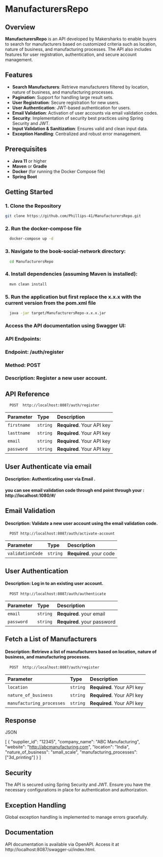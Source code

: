 # ManufacturersRepo

## Overview
**ManufacturersRepo** is an API developed by Makersharks to enable buyers to search for manufacturers based on customized criteria such as location, nature of business, and manufacturing processes. The API also includes features for user registration, authentication, and secure account management.

## Features
- **Search Manufacturers**: Retrieve manufacturers filtered by location, nature of business, and manufacturing processes.
- **Pagination**: Support for handling large result sets.
- **User Registration**: Secure registration for new users.
- **User Authentication**: JWT-based authentication for users.
- **Email Validation**: Activation of user accounts via email validation codes.
- **Security**: Implementation of security best practices using Spring Security and JWT.
- **Input Validation & Sanitization**: Ensures valid and clean input data.
- **Exception Handling**: Centralized and robust error management.

## Prerequisites
- **Java 11** or higher
- **Maven** or **Gradle**
- **Docker** (for running the Docker Compose file)
- **Spring Boot**

## Getting Started

### 1. Clone the Repository
```bash
git clone https://github.com/Phillips-41/ManufacturersRepo.git
```
### 2. Run the docker-compose file
```bash
  docker-compose up -d
  ```
### 3. Navigate to the book-social-network directory:
```bash
  cd ManufacturersRepo
 ``` 
### 4. Install dependencies (assuming Maven is installed):
```bash
  mvn clean install
  ```
### 5. Run the application but first replace the x.x.x with the current version from the pom.xml file
```bash
  java -jar target/ManufacturersRepo-x.x.x.jar
  ```
### Access the API documentation using Swagger UI:
### API Endpoints:


### Endpoint: /auth/register
### Method: POST
###  Description: Register a new user account.
## API Reference



```http
  POST  http://localhost:8087/auth/register 
```

| Parameter | Type     | Description                |
| :-------- | :------- | :------------------------- |
| `firstname` | `string` | **Required**. Your API key |
| `lasttname` | `string` | **Required**. Your API key |
| `email` | `string` | **Required**. Your API key |
| `password` | `string` | **Required**. Your API key |



## User Authenticate via email

#### Description: Authenticating user via Email .



#### you can see email validation code through end point through your : http://localhost:1080/#/
## Email Validation
#### Description: Validate a new user account using the email validation code.
```http
  POST http://localhost:8087/auth/activate-account 
```

| Parameter | Type     | Description                       |
| :-------- | :------- | :-------------------------------- |
| `validationCode`      | `string` | **Required**. your code |



## User Authentication

#### Description: Log in to an existing user account.

```http
  POST http://localhost:8087/auth/authenticate 
```

| Parameter | Type     | Description                       |
| :-------- | :------- | :-------------------------------- |
| `email`      | `string` | **Required**. your email |
| `password`      | `string` | **Required**. your password |

## Fetch a List of Manufacturers

#### Description: Retrieve a list of manufacturers based on location, nature of business, and manufacturing processes.
```http
  POST  http://localhost:8087/auth/register 
```

| Parameter | Type     | Description                |
| :-------- | :------- | :------------------------- |
| `location` | `string` | **Required**. Your API key |
| `nature_of_business` | `string` | **Required**. Your API key |
| `manufacturing_processes` | `string` | **Required**. Your API key |



## Response
JSON

[
  {
    "supplier_id": "12345",
    "company_name": "ABC Manufacturing",
    "website": "http://abcmanufacturing.com",
    "location": "India",
    "nature_of_business": "small_scale",
    "manufacturing_processes": ["3d_printing"]
  }
]


## Security
The API is secured using Spring Security and JWT. Ensure you have the necessary configurations in place for authentication and authorization.

## Exception Handling
Global exception handling is implemented to manage errors gracefully.

## Documentation
API documentation is available via OpenAPI. Access it at http://localhost:8087/swagger-ui/index.html.
